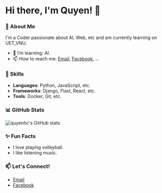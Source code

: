 # Hi there, I'm Quyen! 👋

### 🌱 About Me
I'm a Coder passionate about AI, Web, etc and am currently learning on UET_VNU.

- 🌱 I’m learning: AI.
- 📫 How to reach me: [Email](https://mail.google.com/mail/u/0/#inbox), [Facebook](), ...

### 🚀 Skills
- **Languages**: Python, JavaScript, etc.
- **Frameworks**: Django, Flast, React, etc.
- **Tools**: Docker, Git, etc.

### 📊 GitHub Stats

![quyenhc's GitHub stats](https://github-readme-stats.vercel.app/api?username=quyenhc&show_icons=true&theme=radical)

### ✨ Fun Facts
- I love playing volleyball.
- I like listening music.

  
### 📫 Let's Connect!
- [Email](https://mail.google.com/mail/u/0/#inbox)
- [Facebook]()

